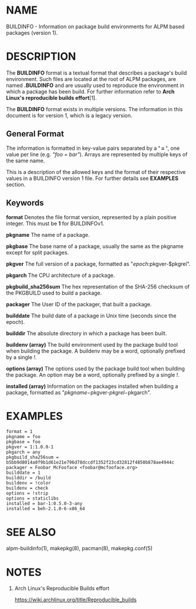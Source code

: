 # NAME

BUILDINFO - Information on package build environments for ALPM based packages (version 1).

# DESCRIPTION

The **BUILDINFO** format is a textual format that describes a package's build environment.
Such files are located at the root of ALPM packages, are named **.BUILDINFO** and are usually used to reproduce the environment in which a package has been build.
For further information refer to **Arch Linux's reproducible builds effort**[1].

The **BUILDINFO** format exists in multiple versions.
The information in this document is for version 1, which is a legacy version.

## General Format

The information is formatted in key-value pairs separated by a **' = '**, one value per line (e.g. *"foo = bar"*).
Arrays are represented by multiple keys of the same name.

This is a description of the allowed keys and the format of their respective values in a BUILDINFO version 1 file.
For further details see **EXAMPLES** section.

## Keywords

**format** Denotes the file format version, represented by a plain positive integer. This must be **1** for BUILDINFOv1.

**pkgname** The name of a package.

**pkgbase** The base name of a package, usually the same as the pkgname except for split packages.

**pkgver** The full version of a package, formatted as "$epoch:$pkgver-$pkgrel".

**pkgarch** The CPU architecture of a package.

**pkgbuild_sha256sum** The hex representation of the SHA-256 checksum of the PKGBUILD used to build a package.

**packager** The User ID of the packager, that built a package.

**builddate** The build date of a package in Unix time (seconds since the epoch).

**builddir** The absolute directory in which a package has been built.

**buildenv (array)** The build environment used by the package build tool when building the package. A buildenv may be a word, optionally prefixed by a single *!*.

**options (array)** The options used by the package build tool when building the package. An option may be a word, optionally prefixed by a single *!*.

**installed (array)** Information on the packages installed when building a package, formatted as "$pkgname-$pkgver-$pkgrel-$pkgarch".

# EXAMPLES

```
format = 1
pkgname = foo
pkgbase = foo
pkgver = 1:1.0.0-1
pkgarch = any
pkgbuild_sha256sum = b5bb9d8014a0f9b1d61e21e796d78dccdf1352f23cd32812f4850b878ae4944c
packager = Foobar McFooface <foobar@mcfooface.org>
builddate = 1
builddir = /build
buildenv = !color
buildenv = check
options = !strip
options = staticlibs
installed = bar-1:0.5.0-3-any
installed = beh-2.1.0-6-x86_64
```

# SEE ALSO

alpm-buildinfo(1), makepkg(8), pacman(8), makepkg.conf(5)

# NOTES

1. Arch Linux's Reproducible Builds effort

   https://wiki.archlinux.org/title/Reproducible_builds
